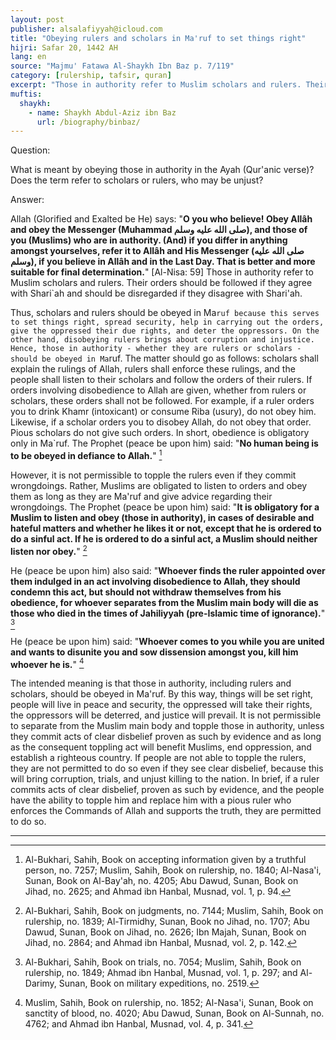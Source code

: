 ```yaml
---
layout: post
publisher: alsalafiyyah@icloud.com
title: "Obeying rulers and scholars in Ma'ruf to set things right"
hijri: Safar 20, 1442 AH
lang: en
source: "Majmu' Fatawa Al-Shaykh Ibn Baz p. 7/119"
category: [rulership, tafsir, quran]
excerpt: "Those in authority refer to Muslim scholars and rulers. Their orders should be followed if they agree with Shari`ah and should be disregarded if they disagree with Shari'ah."
muftis:
  shaykh: 
    - name: Shaykh Abdul-Aziz ibn Baz
      url: /biography/binbaz/
---
```


Question:

What is meant by obeying those in authority in the Ayah (Qur'anic verse)? Does the term refer to scholars or rulers, who may be unjust? 

Answer: 

Allah (Glorified and Exalted be He) says: "**O you who believe! Obey Allâh and obey the Messenger (Muhammad صلى الله عليه وسلم), and those of you (Muslims) who are in authority. (And) if you differ in anything amongst yourselves, refer it to Allâh and His Messenger (صلى الله عليه وسلم), if you believe in Allâh and in the Last Day. That is better and more suitable for final determination.**" [Al-Nisa: 59] Those in authority refer to Muslim scholars and rulers. Their orders should be followed if they agree with Shari`ah and should be disregarded if they disagree with Shari'ah.

Thus, scholars and rulers should be obeyed in Ma`ruf because this serves to set things right, spread security, help in carrying out the orders, give the oppressed their due rights, and deter the oppressors. On the other hand, disobeying rulers brings about corruption and injustice. Hence, those in authority - whether they are rulers or scholars - should be obeyed in Ma`ruf. The matter should go as follows: scholars shall explain the rulings of Allah, rulers shall enforce these rulings, and the people shall listen to their scholars and follow the orders of their rulers. If orders involving disobedience to Allah are given, whether from rulers or scholars, these orders shall not be followed. For example, if a ruler orders you to drink Khamr (intoxicant) or consume Riba (usury), do not obey him. Likewise, if a scholar orders you to disobey Allah, do not obey that order. Pious scholars do not give such orders. In short, obedience is obligatory only in Ma`ruf. The Prophet (peace be upon him) said: "**No human being is to be obeyed in defiance to Allah.**" [^1]

However, it is not permissible to topple the rulers even if they commit wrongdoings. Rather, Muslims are obligated to listen to orders and obey them as long as they are Ma'ruf and give advice regarding their wrongdoings. The Prophet (peace be upon him) said: "**It is obligatory for a Muslim to listen and obey (those in authority), in cases of desirable and hateful matters and whether he likes it or not, except that he is ordered to do a sinful act. If he is ordered to do a sinful act, a Muslim should neither listen nor obey.**" [^2]

He (peace be upon him) also said: "**Whoever finds the ruler appointed over them indulged in an act involving disobedience to Allah, they should condemn this act, but should not withdraw themselves from his obedience, for whoever separates from the Muslim main body will die as those who died in the times of Jahiliyyah (pre-Islamic time of ignorance).**" [^3]

He (peace be upon him) said: "**Whoever comes to you while you are united and wants to disunite you and sow dissension amongst you, kill him whoever he is.**" [^4]

The intended meaning is that those in authority, including rulers and scholars, should be obeyed in Ma'ruf. By this way, things will be set right, people will live in peace and security, the oppressed will take their rights, the oppressors will be deterred, and justice will prevail. It is not permissible to separate from the Muslim main body and topple those in authority, unless they commit acts of clear disbelief proven as such by evidence and as long as the consequent toppling act will benefit Muslims, end oppression, and establish a righteous country. If people are not able to topple the rulers, they are not permitted to do so even if they see clear disbelief, because this will bring corruption, trials, and unjust killing to the nation. In brief, if a ruler commits acts of clear disbelief, proven as such by evidence, and the people have the ability to topple him and replace him with a pious ruler who enforces the Commands of Allah and supports the truth, they are permitted to do so. 

---

[^1]: Al-Bukhari, Sahih, Book on accepting information given by a truthful person, no. 7257; Muslim, Sahih, Book on rulership, no. 1840; Al-Nasa'i, Sunan, Book on Al-Bay'ah, no. 4205; Abu Dawud, Sunan, Book on Jihad, no. 2625; and Ahmad ibn Hanbal, Musnad, vol. 1, p. 94.
[^2]: Al-Bukhari, Sahih, Book on judgments, no. 7144; Muslim, Sahih, Book on rulership, no. 1839; Al-Tirmidhy, Sunan, Book no Jihad, no. 1707; Abu Dawud, Sunan, Book on Jihad, no. 2626; Ibn Majah, Sunan, Book on Jihad, no. 2864; and Ahmad ibn Hanbal, Musnad, vol. 2, p. 142.
[^3]: Al-Bukhari, Sahih, Book on trials, no. 7054; Muslim, Sahih, Book on rulership, no. 1849; Ahmad ibn Hanbal, Musnad, vol. 1, p. 297; and Al-Darimy, Sunan, Book on military expeditions, no. 2519.
[^4]: Muslim, Sahih, Book on rulership, no. 1852; Al-Nasa'i, Sunan, Book on sanctity of blood, no. 4020; Abu Dawud, Sunan, Book on Al-Sunnah, no. 4762; and Ahmad ibn Hanbal, Musnad, vol. 4, p. 341.
